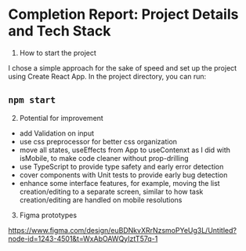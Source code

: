 # Completion Report: Project Details and Tech Stack

1. How to start the project

I chose a simple approach for the sake of speed and set up the project using Create React App.
In the project directory, you can run:

## `npm start`

2. Potential for improvement

- add Validation on input
- use css preprocessor for better css organization
- move all states, useEffects from App to useContenxt as I did with isMobile, to make code cleaner without prop-drilling
- use TypeScript to provide type safety and early error detection
- cover components with Unit tests to provide early bug detection
- enhance some interface features, for example, moving the list creation/editing to a separate screen, similar to how task creation/editing are handled on mobile resolutions

3. Figma prototypes

https://www.figma.com/design/euBDNkvXRrNzsmoPYeUg3L/Untitled?node-id=1243-4501&t=WxAbOAWQyIztT57q-1
